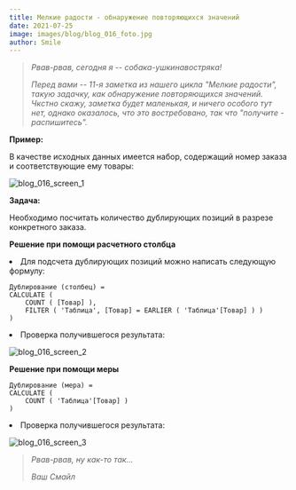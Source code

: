 ```yaml
---
title: Мелкие радости - обнаружение повторяющихся значений
date: 2021-07-25
image: images/blog/blog_016_foto.jpg
author: Smile
---
```


> *Рвав-рвав, сегодня я -- собака-ушкинавостряка!*
>
> *Перед вами -- 11-я заметка из нашего цикла "Мелкие радости", такую задачку, как обнаружение повторяющихся значений. Чкстно скажу, заметка будет маленькая, и ничего особого тут нет, однако оказалось, что это востребовано, так что "получите - распишитесь".*


**Пример:**

В качестве исходных данных имеется набор, содержащий номер заказа и соответствующие ему товары:

![blog_016_screen_1](https://kkadikin.ru/images/blog/blog_016_screen_1.jpg)


**Задача:**

Необходимо посчитать количество дублирующих позиций в разрезе конкретного заказа.


**Решение при помощи расчетного столбца**

**<li>** Для подсчета дублирующих позиций можно написать следующую формулу:

```dax
Дублирование (столбец) = 
CALCULATE (
    COUNT ( [Товар] ),
    FILTER ( 'Таблица', [Товар] = EARLIER ( 'Таблица'[Товар] ) )
)
```

**<li>** Проверка получившегося результата:

![blog_016_screen_2](https://kkadikin.ru/images/blog/blog_016_screen_2.jpg)

**Решение при помощи меры**

```dax
Дублирование (мера) = 
CALCULATE (
    COUNT ( 'Таблица'[Товар] )
)
```

**<li>** Проверка получившегося результата:

![blog_016_screen_3](https://kkadikin.ru/images/blog/blog_016_screen_3.jpg)


> *Рвав-рвав, ну как-то так...*
>
> *Ваш Смайл*
